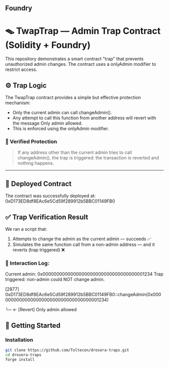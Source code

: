 ## Foundry

# 🪤 TwapTrap — Admin Trap Contract (Solidity + Foundry)

This repository demonstrates a smart contract "trap" that prevents unauthorized admin changes. The contract uses a onlyAdmin modifier to restrict access.

## ⚙️ Trap Logic

The TwapTrap contract provides a simple but effective protection mechanism:

- Only the current admin can call changeAdmin().
- Any attempt to call this function from another address will revert with the message Only admin allowed.
- This is enforced using the onlyAdmin modifier.

### 🔐 Verified Protection

> If any address other than the current admin tries to call changeAdmin(), the trap is triggered: the transaction is reverted and nothing happens.

---

## 📍 Deployed Contract

The contract was successfully deployed at:
0xD173ED8df8EAc6e5Cd59f289912b5BBC01149FB0

## ✅ Trap Verification Result

We ran a script that:

1. Attempts to change the admin as the current admin — succeeds ✅  
2. Simulates the same function call from a non-admin address — and it reverts (trap triggered) ❌

### 🧪 Interaction Log:

Current admin: 0x0000000000000000000000000000000000001234
Trap triggered: non-admin could NOT change admin.

[2877] 0xD173ED8df8EAc6e5Cd59f289912b5BBC01149FB0::changeAdmin(0x0000000000000000000000000000000000001234)

└─ ← [Revert] Only admin allowed


## 🚀 Getting Started

### Installation

```bash
git clone https://github.com/Toltecon/drosera-traps.git
cd drosera-traps
forge install
